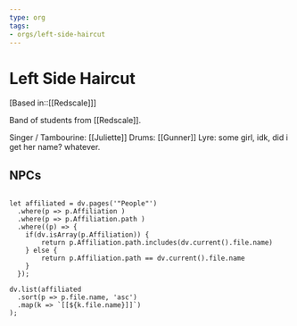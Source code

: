 ```yaml
---
type: org
tags:
- orgs/left-side-haircut
---
```


# Left Side Haircut

[Based in::[[Redscale]]]

Band of students from [[Redscale]]. 

Singer / Tambourine: [[Juliette]]
Drums: [[Gunner]]
Lyre: some girl, idk, did i get her name? whatever.


## NPCs

```dataviewjs

let affiliated = dv.pages('"People"')
  .where(p => p.Affiliation )
  .where(p => p.Affiliation.path )
  .where((p) => {
  	if(dv.isArray(p.Affiliation)) {
		return p.Affiliation.path.includes(dv.current().file.name)	
	} else {
		return p.Affiliation.path == dv.current().file.name
	}
  });

dv.list(affiliated
  .sort(p => p.file.name, 'asc')
  .map(k => `[[${k.file.name}]]`)
);
```
